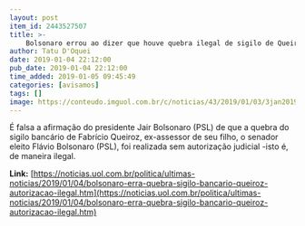 ```yaml
---
layout: post
item_id: 2443527507
title: >-
    Bolsonaro errou ao dizer que houve quebra ilegal de sigilo de Queiroz
author: Tatu D'Oquei
date: 2019-01-04 22:12:00
pub_date: 2019-01-04 22:12:00
time_added: 2019-01-05 09:45:49
categories: [avisamos]
tags: []
image: https://conteudo.imguol.com.br/c/noticias/43/2019/01/03/3jan2019---o-presidente-jair-bolsonaro-psl-concede-entrevista-ao-sbt-1546562364212_v2_615x300.jpg
---
```


É falsa a afirmação do presidente Jair Bolsonaro (PSL) de que a quebra do sigilo bancário de Fabrício Queiroz, ex-assessor de seu filho, o senador eleito Flávio Bolsonaro (PSL), foi realizada sem autorização judicial -isto é, de maneira ilegal.

**Link:** [https://noticias.uol.com.br/politica/ultimas-noticias/2019/01/04/bolsonaro-erra-quebra-sigilo-bancario-queiroz-autorizacao-ilegal.htm](https://noticias.uol.com.br/politica/ultimas-noticias/2019/01/04/bolsonaro-erra-quebra-sigilo-bancario-queiroz-autorizacao-ilegal.htm)

